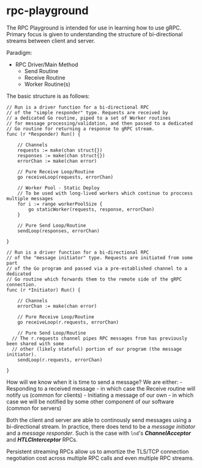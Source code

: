 # rpc-playground

The RPC Playground is intended for use in learning how to use gRPC. Primary focus is given to understanding the structure of bi-directional streams between client and server.

Paradigm:
- RPC Driver/Main Method
  - Send Routine
  - Receive Routine
  - Worker Routine(s)
  
The basic structure is as follows:

```golang
// Run is a driver function for a bi-directional RPC
// of the "simple responder" type. Requests are received by
// a dedicated Go routine, piped to a set of Worker routines
// for message processing/validation, and then passed to a dedicated
// Go routine for returning a response to gRPC stream.
func (r *Responder) Run() {

	// Channels
	requests := make(chan struct{})
	responses := make(chan struct{})
	errorChan := make(chan error)

	// Pure Receive Loop/Routine
	go receiveLoop(requests, errorChan)

	// Worker Pool - Static Deploy
	// To be used with long-lived workers which continue to proccess multiple messages
	for i := range workerPoolSize {
		go staticWorker(requests, response, errorChan)
	}

	// Pure Send Loop/Routine
	sendLoop(responses, errorChan)
  
}

// Run is a driver function for a bi-directional RPC
// of the "message initiator" type. Requests are initiated from some part 
// of the Go program and passed via a pre-established channel to a dedicated
// Go routine which forwards them to the remote side of the gRPC connection.
func (r *Initiator) Run() {

	// Channels
	errorChan := make(chan error)

	// Pure Receive Loop/Routine
	go receiveLoop(r.requests, errorChan)

	// Pure Send Loop/Routine
  // The r.requests channel pipes RPC messages from has previously been shared with some 
  // other (likely stateful) portion of our program (the message initiator). 
	sendLoop(r.requests, errorChan)
  
}
```
  
How will we know when it is time to send a message?
		We are either:
		- Responding to a received message - in which case the Receive routine will notify us (common for clients)
		- Initiating a message of our own - in which case we will be notified by some other component of our software (common for servers)
  
Both the client and server are able to continously send messages using a bi-directional stream. In practice, there does tend to be a *message initiator* and a *message responder*. Such is the case with `lnd`'s ***ChannelAcceptor*** and ***HTLCInterceptor*** RPCs.

Persistent streaming RPCs allow us to amortize the TLS/TCP connection negotiation cost across multiple RPC calls and even multiple RPC streams.
